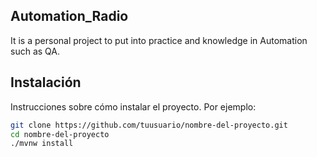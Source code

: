 ## Automation_Radio

It is a personal project to put into practice and knowledge in Automation such as QA.

## Instalación

Instrucciones sobre cómo instalar el proyecto. Por ejemplo:

```sh
git clone https://github.com/tuusuario/nombre-del-proyecto.git
cd nombre-del-proyecto
./mvnw install
